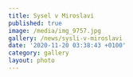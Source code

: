 ```yaml
---
title: Sysel v Miroslavi
published: true
image: /media/img_9757.jpg
gallery: /news/sysli-v-miroslavi
date: '2020-11-20 03:38:43 +0100'
category: gallery
layout: photo
---
```


